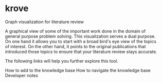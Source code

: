 # krove
Graph visualization for literature review

A graphical view of some of the important work done in the domain of general purpose problem solving. This visualization serves a dual purpose. On one hand it allows you to start with a broad bird's eye view of the topics of interest. On the other hand, it points to the original publications that introduced those topics to ensure that your literature review stays accurate.

The following links will help you further explore this tool.

How to add to the knowledge base
How to navigate the knowledge base
Developer notes
